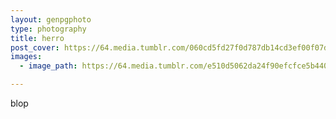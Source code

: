 ```yaml
---
layout: genpgphoto
type: photography
title: herro
post_cover: https://64.media.tumblr.com/060cd5fd27f0d787db14cd3ef00f07dc/9a0aa0d642214121-89/s1280x1920/c72ec47101ff5b3bdd9b8d217f97de7317878afe.jpg
images: 
  - image_path: https://64.media.tumblr.com/e510d5062da24f90efcfce5b440564b7/770eb4ca8c7d2f23-80/s2048x3072/115b8418da28adb056b1e0afc7466b932b22ac2b.png

---
```



blop
